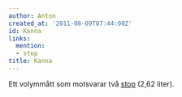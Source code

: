 ```yaml
---
author: Anton
created_at: '2011-08-09T07:44:00Z'
id: Kanna
links:
  mention:
  - stop
title: Kanna
---
```


Ett volymmått som motsvarar två [stop] (2,62 liter).

  [stop]: stop
